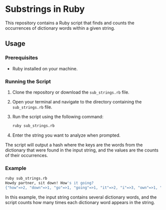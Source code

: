 # Substrings in Ruby

This repository contains a Ruby script that finds and counts the occurrences of dictionary words within a given string.

## Usage

### Prerequisites

- Ruby installed on your machine.

### Running the Script

1. Clone the repository or download the `sub_strings.rb` file.
2. Open your terminal and navigate to the directory containing the `sub_strings.rb` file.
3. Run the script using the following command:

   ```sh
   ruby sub_strings.rb
4. Enter the string you want to analyze when prompted.

The script will output a hash where the keys are the words from the dictionary that were found in the input string, and the values are the counts of their occurrences.

### Example

```sh
ruby sub_strings.rb
Howdy partner, sit down! How's it going?
{"how"=>2, "down"=>1, "go"=>1, "going"=>1, "it"=>2, "i"=>3, "own"=>1, "part"=>1, "partner"=>1, "sit"=>1}
```
In this example, the input string contains several dictionary words, and the script counts how many times each dictionary word appears in the string.

